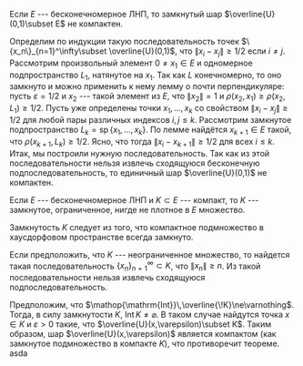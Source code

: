 Если $E$ --- бесконечномерное ЛНП, то замкнутый шар $\overline{U}(0,1)\subset E$ не
компактен.

Определим по индукции такую последовательность точек $\{x_n\}_{n=1}^\infty\subset \overline{U}(0,1)$, что $\lVert x_i-x_j \rVert\geqslant 1/2$ если $i\neq j$. Рассмотрим произвольный элемент $0\ne x_1\in E$ и одномерное подпространство $L_1$,
натянутое на $x_1$. Так как $L$ конечномерно, то оно замкнуто и можно применить к нему лемму о почти перпендикуляре: пусть $\varepsilon= 1/2$ и $x_2$ --- такой элемент из $E$, что $\lVert x_2 \rVert=1$ и $\rho(x_2,x_1)\geqslant\rho(x_2,L_1)\geqslant 1/2$. Пусть уже определены точки $x_1,\ldots,x_k$ со свойством $\lVert x_i-x_j \rVert\geqslant 1/2$ для любой пары различных индексов $i,j\leqslant k$. Рассмотрим замкнутое подпространство $L_{k}=\mathop{\mathrm{sp}}\{x_1,\ldots,x_k\}$. 
По лемме найдётся $x_{k+1}\in E$ такой, что $\rho(x_{k+1},L_k)\geqslant 1/2$. 
Ясно, что тогда $\lVert x_i-x_{k+1} \rVert\geqslant 1/2$ для всех $i\leqslant k$. Итак, мы построили нужную последовательность. 
Так как из этой последовательности нельзя извлечь сходящуюся бесконечную подпоследовательность, то единичный шар $\overline{U}(0,1)$ не компактен.

Если $E$ --- бесконечномерное ЛНП и $K\subset E$ --- компакт, то $K$ --- замкнутое, ограниченное, нигде не плотное в $E$ множество.

Замкнутость $K$ следует из того, что компактное подмножество в хаусдорфовом пространстве всегда замкнуто.

Если предположить, что $K$ --- неограниченное множество, то найдется такая последовательность $\{x_n\}_{n=1}^\infty\subset K$, что $\lVert x_n \rVert\geqslant n$. Из такой последовательности нельзя извлечь сходящуюся подпоследовательность.

Предположим, что $\mathop{\mathrm{Int}}\,\overline{\!K}\ne\varnothing$. 
Тогда, в силу замкнутости $K$, $\mathop{\mathrm{Int}}K\ne\varnothing$. 
В таком случае найдутся точка $x\in K$ и $\varepsilon>0$ такие, что $\overline{U}(x,\varepsilon)\subset K$. 
Таким образом, шар $\overline{U}(x,\varepsilon)$ является компактом (как замкнутое подмножество в компакте $K$), что противоречит теореме. asda